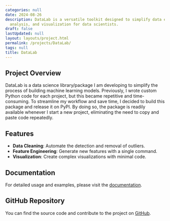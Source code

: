 ```yaml
---
categories: null
date: 2024-08-26
description: DataLab is a versatile toolkit designed to simplify data exploration,
  analysis, and visualization for data scientists.
draft: false
lastUpdated: null
layout: layouts/project.html
permalink: /projects/DataLab/
tags: null
title: DataLab
---
```


## Project Overview

DataLab is a data science library/package I am developing to simplify the process of building machine learning models. Previously, I wrote custom Python code for each project, but this became repetitive and time-consuming. To streamline my workflow and save time, I decided to build this package and release it on PyPI. By doing so, the package is readily available whenever I start a new project, eliminating the need to copy and paste code repeatedly.

## Features

- **Data Cleaning**: Automate the detection and removal of outliers. 
- **Feature Engineering**: Generate new features with a single command. 
- **Visualization**: Create complex visualizations with minimal code.

## Documentation

For detailed usage and examples, please visit the [documentation](http://surajwate.com/DataLab/).


## GitHub Repository

You can find the source code and contribute to the project on [GitHub](https://github.com/surajwate/DataLab).